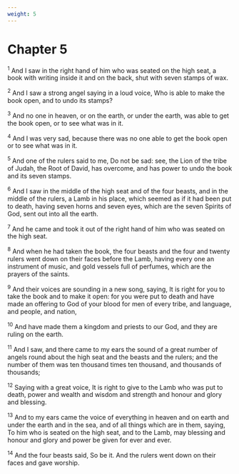 ```yaml
---
weight: 5
---
```


# Chapter 5

<sup>1</sup> And I saw in the right hand of him who was seated on the high seat, a book with writing inside it and on the back, shut with seven stamps of wax. 

<sup>2</sup> And I saw a strong angel saying in a loud voice, Who is able to make the book open, and to undo its stamps? 

<sup>3</sup> And no one in heaven, or on the earth, or under the earth, was able to get the book open, or to see what was in it. 

<sup>4</sup> And I was very sad, because there was no one able to get the book open or to see what was in it. 

<sup>5</sup> And one of the rulers said to me, Do not be sad: see, the Lion of the tribe of Judah, the Root of David, has overcome, and has power to undo the book and its seven stamps. 

<sup>6</sup> And I saw in the middle of the high seat and of the four beasts, and in the middle of the rulers, a Lamb in his place, which seemed as if it had been put to death, having seven horns and seven eyes, which are the seven Spirits of God, sent out into all the earth. 

<sup>7</sup> And he came and took it out of the right hand of him who was seated on the high seat. 

<sup>8</sup> And when he had taken the book, the four beasts and the four and twenty rulers went down on their faces before the Lamb, having every one an instrument of music, and gold vessels full of perfumes, which are the prayers of the saints. 

<sup>9</sup> And their voices are sounding in a new song, saying, It is right for you to take the book and to make it open: for you were put to death and have made an offering to God of your blood for men of every tribe, and language, and people, and nation, 

<sup>10</sup> And have made them a kingdom and priests to our God, and they are ruling on the earth. 

<sup>11</sup> And I saw, and there came to my ears the sound of a great number of angels round about the high seat and the beasts and the rulers; and the number of them was ten thousand times ten thousand, and thousands of thousands; 

<sup>12</sup> Saying with a great voice, It is right to give to the Lamb who was put to death, power and wealth and wisdom and strength and honour and glory and blessing. 

<sup>13</sup> And to my ears came the voice of everything in heaven and on earth and under the earth and in the sea, and of all things which are in them, saying, To him who is seated on the high seat, and to the Lamb, may blessing and honour and glory and power be given for ever and ever. 

<sup>14</sup> And the four beasts said, So be it. And the rulers went down on their faces and gave worship. 


